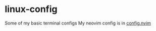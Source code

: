# linux-config
Some of my basic terminal configs
My neovim config is in [config.nvim](https://github.com/rtyocum/config.nvim)
